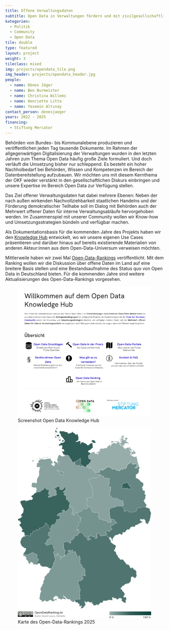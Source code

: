 ```yaml
---
title: Offene Verwaltungsdaten
subtitle: Open Data in Verwaltungen fördern und mit zivilgesellschaftlicher Expertise begleiten
kategorien:
  - Politik
  - Community
  - Open Data
tile: double
type: featured 
layout: project
weight: 3
tileclass: mixed
img: projects/opendata_tile.png
img_header: projects/opendata_header.jpg
people:
  - name: Dénes Jäger
  - name: Ben Burmeister
  - name: Christina Willems
  - name: Henriette Litta
  - name: Yasemin Altınay
contact_person: denesjaeger
years: 2022 - 2025
financing:
  - Stiftung Mercator
---
```

Behörden von Bundes- bis Kommunalebene produzieren und veröffentlichen jeden Tag tausende Dokumente. Im Rahmen der allgegenwärtigen Digitalisierung der Verwaltungen wurden in den letzten Jahren zum Thema Open Data häufig große Ziele formuliert. Und doch verläuft die Umsetzung bisher nur schleppend. Es besteht ein hoher Nachholbedarf bei Behörden, Wissen und Kompetenzen im Bereich der Datenbereitstellung aufzubauen. Wir möchten uns mit diesem Kernthema der OKF wieder verstärkt in den gesellschaftlichen Diskurs einbringen und unsere Expertise im Bereich Open Data zur Verfügung stellen. 

Das Ziel offener Verwaltungsdaten hat dabei mehrere Ebenen: Neben der nach außen wirkenden Nachvollziehbarkeit staatlichen Handelns und der Förderung demokratischer Teilhabe soll im Dialog mit Behörden auch der Mehrwert offener Daten für interne Verwaltungsabläufe hervorgehoben werden. Im Zusammenspiel mit unserer Community wollen wir Know-how und Umsetzungsstrategien bündeln und verfügbar machen.

Als Dokumentationsbasis für die kommenden Jahre des Projekts haben wir den <a href="https://opendata.okfn.de" target="_blank">Knowledge Hub</a> entwickelt, wo wir unsere eigenen Use Cases präsentieren und darüber hinaus auf bereits existierende Materialien von anderen Akteur:innen aus dem Open-Data-Universum verweisen möchten.

Mittlerweile haben wir zwei Mal <a href="https://opendataranking.de" target="_blank">Open-Data-Rankings</a> veröffentlicht. Mit dem Ranking wollen wir die Diskussion über offene Daten im Land auf eine
breitere Basis stellen und eine Bestandsaufnahme des Status quo von Open Data in Deutschland bieten. Für die kommenden Jahre sind weitere Aktualisierungen des Open-Data-Rankings vorgesehen.

<div class="two-img offset-lg-2">
  <figure class="license">
       <a href="https://opendata.okfn.de" target="_blank"><img alt="Screenshot vom Open Data Knowledge Hub" src="/files/projects/opendata_OKhub.png"></a>
        <figcaption>Screenshot Open Data Knowledge Hub</figcaption>
    </figure>
    <figure class="license">
        <a href="https://opendataranking.de" target="_blank"><img alt="Karte des Open-Data-Rankings 2024" src="/files/projects/opendata_ranking.png"></a>
        <figcaption>Karte des Open-Data-Rankings 2025</figcaption>
    </figure>
</div>
</div>

